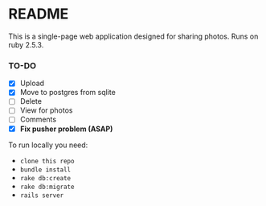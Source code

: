 # README

This is a single-page web application designed for sharing photos.
Runs on ruby 2.5.3.

### TO-DO
- [x] Upload
- [x] Move to postgres from sqlite
- [ ] Delete
- [ ] View for photos
- [ ] Comments
- [x] **Fix pusher problem (ASAP)**

To run locally you need: 
* `clone this repo`
* `bundle install`
* `rake db:create`
* `rake db:migrate`
* `rails server`


